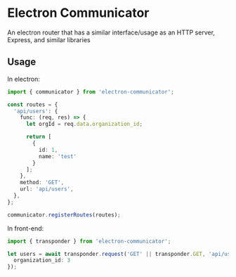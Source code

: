 # Electron Communicator

An electron router that has a similar interface/usage as an HTTP server, Express, and similar libraries

## Usage

In electron:
```ts
import { communicator } from 'electron-communicator';

const routes = {
  'api/users': {
    func: (req, res) => {
      let orgId = req.data.organization_id;

      return [
        {
          id: 1,
          name: 'test'
        }
      ];
    },
    method: 'GET',
    url: 'api/users',
  },
};

communicator.registerRoutes(routes);

```

In front-end:

```ts
import { transponder } from 'electron-communicator';

let users = await transponder.request('GET' || transponder.GET, 'api/users', {
  organization_id: 3
});
```